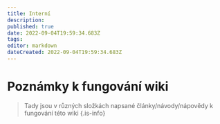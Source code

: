 ```yaml
---
title: Interní
description: 
published: true
date: 2022-09-04T19:59:34.683Z
tags: 
editor: markdown
dateCreated: 2022-09-04T19:59:34.683Z
---
```


# Poznámky k fungování wiki
> Tady jsou v různých složkách napsané články/návody/nápovědy k fungování této wiki
{.is-info}
